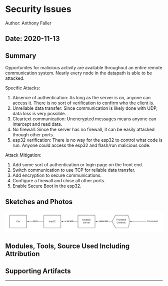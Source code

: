 #  Security Issues

Author: Anthony Faller

Date: 2020-11-13
-----

## Summary
Opportunites for malicious activity are available throughout an entire remote communication system. Nearly every node in the datapath is able to be attacked.

Specific Attacks:
1. Absence of authentication: As long as the server is on, anyone can access it. There is no sort of verification to confirm who the client is. 
2. Unreliable data transfer: Since communication is likely done with UDP, data loss is very possible.
3. Cleartext communication: Unencrypted messages means anyone can intercept and read data.
4. No firewall: Since the server has no firewall, it can be easily attacked through other ports.
5. esp32 verification: There is no way for the esp32 to control what code is run. Anyone could access the esp32 and flash/run malicious code.


Attack Mitigation:
1. Add some sort of authentication or login page on the front end.
2. Switch communication to use TCP for reliable data transfer.
3. Add encryption to secure communications.
4. Configure a firewall and close all other ports.
5. Enable Secure Boot in the esp32.

## Sketches and Photos
<center><img src="./images/datapath.png"/></center>  

## Modules, Tools, Source Used Including Attribution


## Supporting Artifacts


-----
